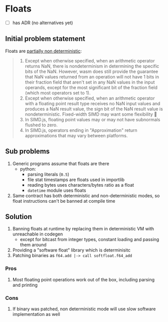 # Floats

- [ ] has ADR (no alternatives yet)

## Initial problem statement
Floats are [partially non deterministic](https://github.com/WebAssembly/design/blob/main/Nondeterminism.md):
> 1. Except when otherwise specified, when an arithmetic operator returns NaN, there is nondeterminism in determining the specific bits of the NaN. However, wasm does still provide the guarantee that NaN values returned from an operation will not have 1 bits in their fraction field that aren't set in any NaN values in the input operands, except for the most significant bit of the fraction field (which most operators set to 1).
> 2. Except when otherwise specified, when an arithmetic operator with a floating point result type receives no NaN input values and produces a NaN result value, the sign bit of the NaN result value is nondeterministic. Fixed-width SIMD may want some flexibility 🦄
> 3. In SIMD.js, floating point values may or may not have subnormals flushed to zero.
> 4. In SIMD.js, operators ending in "Approximation" return approximations that may vary between platforms.

## Sub problems
1. Generic programs assume that floats are there
    - python:
        - parsing literals (`0.5`)
        - file stat timestamps are floats used in importlib
        - reading bytes uses characters/bytes ratio as a float
        - `datetime` module uses floats
2. Same contract has both deterministic and non-deterministic modes, so float instructions can't be banned at compile time

## Solution
1. Banning floats at runtime by replacing them in deterministic VM with unreachable in codegen
    - except for bitcast from integer types, constant loading and passing them around
2. Providing a "software float" library which is determinisitc
3. Patching binaries as `f64.add |-> call softfloat.f64_add`

### Pros
1. Most floating point operations work out of the box, including parsing and printing

### Cons
1. If binary was patched, non deterministic mode will use slow software implementation as well
